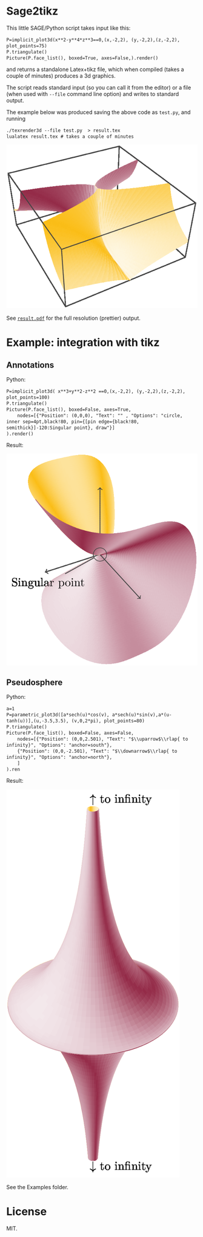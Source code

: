 
# Sage2tikz

This little SAGE/Python script takes input like this:

    P=implicit_plot3d(x**2-y**4*z**3==0,(x,-2,2), (y,-2,2),(z,-2,2), plot_points=75)
    P.triangulate()
    Picture(P.face_list(), boxed=True, axes=False,).render()


and returns a standalone Latex+tikz file, which when compiled (takes a couple of minutes) produces a 3d graphics.


The script reads standard input (so you can call it from the editor) or a file (when used with `--file` command line option) and writes to standard output.

The example below was produced saving the above code as `test.py`, and running
    
    ./texrender3d --file test.py  > result.tex
    lualatex result.tex # takes a couple of minutes

![Result.Pdf](result.pdf.png)

See [`result.pdf`](result.pdf) for the full resolution (prettier) output.

# Example: integration with tikz

## Annotations

Python:

    P=implicit_plot3d( x**3+y**2-z**2 ==0,(x,-2,2), (y,-2,2),(z,-2,2), plot_points=100)
    P.triangulate()
    Picture(P.face_list(), boxed=False, axes=True,
        nodes=[{"Position": (0,0,0), "Text": "" , "Options": "circle, inner sep=4pt,black!80, pin={[pin edge={black!80, semithick}]-120:Singular point}, draw"}]
    ).render()

Result:

![Result Contour.Pdf](examples/result_contour.pdf.png)


## Pseudosphere

Python: 

    a=1
    P=parametric_plot3d([a*sech(u)*cos(v), a*sech(u)*sin(v),a*(u-tanh(u))],(u,-3.5,3.5), (v,0,2*pi), plot_points=80)
    P.triangulate()
    Picture(P.face_list(), boxed=False, axes=False,
        nodes=[{"Position": (0,0,2.501), "Text": "$\\uparrow$\\rlap{ to infinity}", "Options": "anchor=south"},
        {"Position": (0,0,-2.501), "Text": "$\\downarrow$\\rlap{ to infinity}", "Options": "anchor=north"},
        ]
    ).ren
    
Result:

![Result Contour.Pdf](examples/result_pseudo.pdf.png)

See the Examples folder.



# License

MIT.